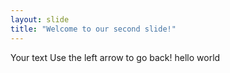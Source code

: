 ```yaml
---
layout: slide
title: "Welcome to our second slide!"
---
```

Your text
Use the left arrow to go back!
hello world
